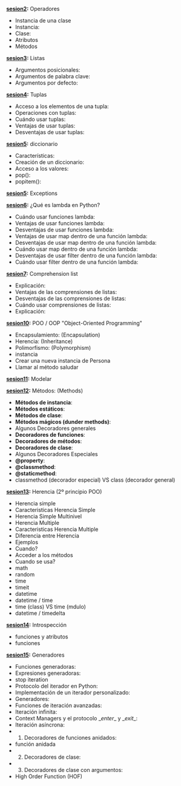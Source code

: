 **[sesion2](./sesion2/sesion2.md):** Operadores
- Instancia de una clase
- Instancia:
- Clase:
- Atributos
- Métodos

**[sesion3](./sesion3/session3.md):** Listas
- Argumentos posicionales:
- Argumentos de palabra clave:
- Argumentos por defecto:

**[sesion4](./sesion4/sesion4.md):** Tuplas
- Acceso a los elementos de una tupla:
- Operaciones con tuplas:
- Cuándo usar tuplas:
- Ventajas de usar tuplas:
- Desventajas de usar tuplas:

**[sesion5](./sesion5/diccionario.md):** diccionario
- Características:
- Creación de un diccionario:
- Acceso a los valores:
- pop():
- popitem():

**[sesion5](./sesion5/exceptions.md):** Exceptions


**[sesion6](./sesion6/lambda.md):** ¿Qué es lambda en Python?
- Cuándo usar funciones lambda:
- Ventajas de usar funciones lambda:
- Desventajas de usar funciones lambda:
- Ventajas de usar map dentro de una función lambda:
- Desventajas de usar map dentro de una función lambda:
- Cuándo usar map dentro de una función lambda:
- Desventajas de usar filter dentro de una función lambda:
- Cuándo usar filter dentro de una función lambda:

**[sesion7](./sesion7/sesion7.md):** Comprehension list
- Explicación:
- Ventajas de las comprensiones de listas:
- Desventajas de las comprensiones de listas:
- Cuándo usar comprensiones de listas:
- Explicación:

**[sesion10](./sesion10/POO_sesion10.md):** POO / OOP "Object-Oriented Programming"
- Encapsulamiento: (Encapsulation)
- Herencia: (Inheritance)
- Polimorfismo: (Polymorphism)
- instancia
- Crear una nueva instancia de Persona
- Llamar al método saludar

**[sesion11](./sesion11/sesion11.md):** Modelar


**[sesion12](./sesion12/sesion12.md):** Métodos: (Methods)
- **Métodos de instancia**:
- **Métodos estáticos**:
- **Métodos de clase**:
- **Métodos mágicos (dunder methods)**:
- Algunos Decoradores generales
- **Decoradores de funciones**:
- **Decoradores de métodos**:
- **Decoradores de clase**:
- Algunos Decoradores Especiales
- **@property**:
- **@classmethod**:
- **@staticmethod**:
- classmethod (decorador especial) VS class (decorador general)

**[sesion13](./sesion13/sesion13.md):** Herencia (2º principio POO)
- Herencia simple
- Caracteristicas Herencia Simple
- Herencia Simple Multinivel
- Herencia Multiple
- Caracteristicas Herencia Multiple
- Diferencia entre Herencia
- Ejemplos
- Cuando?
- Acceder a los métodos
- Cuando se usa?
- math
- random
- time
- timeit
- datetime
- datetime / time
- time (class) VS time (mdulo)
- datetime / timedelta

**[sesion14](./sesion14/sesion14.md):** Introspección
- funciones y atributos
- funciones

**[sesion15](./sesion15/sesion15.md):** Generadores
- Funciones generadoras:
- Expresiones generadoras:
- stop iteration
- Protocolo del iterador en Python:
- Implementación de un iterador personalizado:
- Generadores:
- Funciones de iteración avanzadas:
- Iteración infinita:
- Context Managers y el protocolo \__enter__ y \__exit__:
- Iteración asíncrona:
- 1. Decoradores de funciones anidados:
- función anidada
- 2. Decoradores de clase:
- 3. Decoradores de clase con argumentos:
- High Order Function (HOF)
